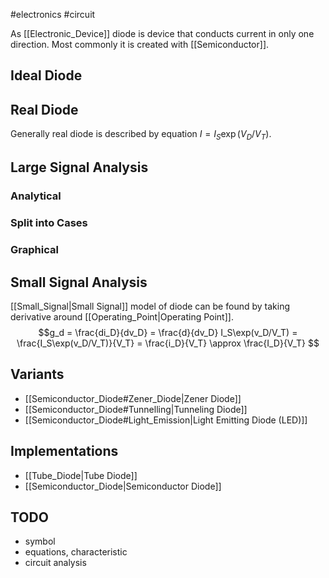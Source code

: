 #electronics #circuit  

As [[Electronic_Device]] diode is device that conducts current in only one direction. Most commonly it is created with [[Semiconductor]]. 

## Ideal Diode

## Real Diode
Generally real diode is described by equation $I = I_S\exp(V_D/V_T)$.

## Large Signal Analysis

### Analytical
### Split into Cases
### Graphical

## Small Signal Analysis
[[Small_Signal|Small Signal]] model of diode can be found by taking derivative around [[Operating_Point|Operating Point]].   
$$g_d = \frac{di_D}{dv_D} = \frac{d}{dv_D} I_S\exp(v_D/V_T) = \frac{I_S\exp(v_D/V_T)}{V_T} = \frac{i_D}{V_T} \approx \frac{I_D}{V_T} $$

## Variants
- [[Semiconductor_Diode#Zener_Diode|Zener Diode]]
- [[Semiconductor_Diode#Tunnelling|Tunneling Diode]]
- [[Semiconductor_Diode#Light_Emission|Light Emitting Diode (LED)]]

## Implementations
- [[Tube_Diode|Tube Diode]]
- [[Semiconductor_Diode|Semiconductor Diode]]

## TODO
- symbol
- equations, characteristic
- circuit analysis 